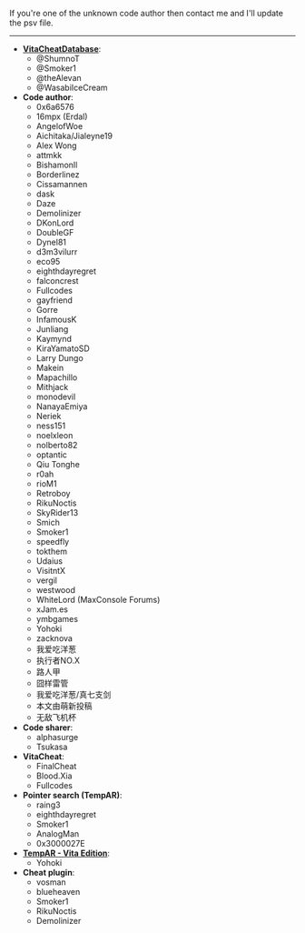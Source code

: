 ﻿If you're one of the unknown code author then contact me and I'll update the psv file.

***	

* **[VitaCheatDatabase](https://github.com/ShumnoT/VitaCheatDatabase)**:
   * @ShumnoT
   * @Smoker1
   * @theAlevan
   * @WasabiIceCream
* **Code author**:
   * 0x6a6576
   * 16mpx (Erdal)
   * AngelofWoe
   * Aichitaka/Jialeyne19
   * Alex Wong
   * attmkk
   * BishamonIl
   * Borderlinez
   * Cissamannen
   * dask
   * Daze
   * Demolinizer
   * DKonLord
   * DoubleGF
   * Dynel81
   * d3m3vilurr
   * eco95
   * eighthdayregret
   * falconcrest
   * Fullcodes
   * gayfriend
   * Gorre
   * InfamousK
   * Junliang
   * Kaymynd
   * KiraYamatoSD
   * Larry Dungo
   * Makein
   * Mapachillo
   * Mithjack
   * monodevil
   * NanayaEmiya
   * Neriek
   * ness151
   * noelxleon
   * nolberto82
   * optantic
   * Qiu Tonghe
   * r0ah
   * rioM1
   * Retroboy
   * RikuNoctis
   * SkyRider13
   * Smich
   * Smoker1
   * speedfly
   * tokthem
   * Udaius
   * VisitntX
   * vergil
   * westwood
   * WhiteLord (MaxConsole Forums)
   * xJam.es
   * ymbgames
   * Yohoki
   * zacknova
   * 我爱吃洋葱
   * 执行者NO.X
   * 路人甲
   * 囧样雷管
   * 我爱吃洋葱/真七支剑
   * 本文由萌新投稿
   * 无敌飞机杯
* **Code sharer**:
   * alphasurge
   * Tsukasa
* **VitaCheat**:
   * FinalCheat
   * Blood.Xia
   * Fullcodes
* **Pointer search (TempAR)**:
   * raing3
   * eighthdayregret
   * Smoker1
   * AnalogMan
   * 0x3000027E
* **[TempAR - Vita Edition](https://github.com/Yohoki/TempAR-Vita/releases)**:
   * Yohoki
* **Cheat plugin**:
   * vosman
   * blueheaven
   * Smoker1
   * RikuNoctis
   * Demolinizer
